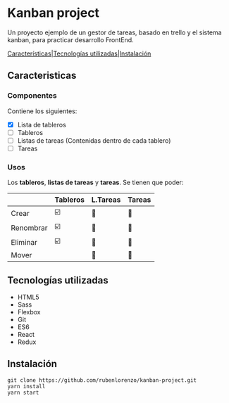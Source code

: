 # Kanban project

Un proyecto ejemplo de un gestor de tareas, basado en trello y el sistema kanban, para practicar desarrollo FrontEnd.

[Características](##Características)|[Tecnologías utilizadas](##Tecnologías-utilizadas)|[Instalación](##Instalación)

## Caracteristicas

### Componentes
Contiene los siguientes:

+ [x] Lista de tableros
+ [ ] Tableros
+ [ ] Listas de tareas (Contenidas dentro de cada tablero) 
+ [ ] Tareas

### Usos 
Los **tableros**, **listas de tareas** y **tareas**. Se tienen que poder: 

| | **Tableros** | **L.Tareas** | **Tareas** |
|-------|-------|-------|-------|
| Crear     | :ballot_box_with_check: | :black_square_button: | :black_square_button: |
| Renombrar | :ballot_box_with_check: | :black_square_button: | :black_square_button: |
| Eliminar  | :ballot_box_with_check: | :black_square_button: | :black_square_button: |
| Mover     |                         | :black_square_button: | :black_square_button: |
 

## Tecnologías utilizadas 
+ HTML5
+ Sass
+ Flexbox
+ Git
+ ES6
+ React
+ Redux

## Instalación
```
git clone https://github.com/rubenlorenzo/kanban-project.git
yarn install
yarn start
```
